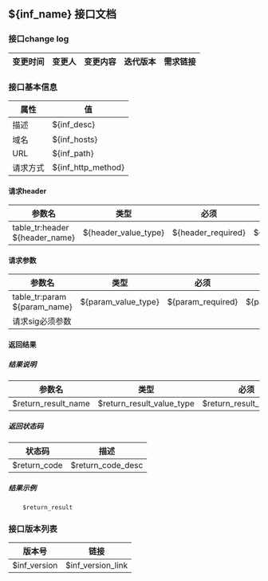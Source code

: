 ## ${inf_name} 接口文档  
### 接口change log  

变更时间 | 变更人|变更内容|迭代版本|需求链接  
--------|------|------|--------|-------

### 接口基本信息  
属性 | 值  
---|---
描述|${inf_desc}
域名|${inf_hosts}
URL|${inf_path}
请求方式|${inf_http_method}

#### 请求header
参数名 | 类型 | 必须 | 描述 
---|---|---|---
table_tr:header ${header_name}|${header_value_type}|${header_required}|${header_desc}   

#### 请求参数
参数名 | 类型 | 必须 | 描述 
---|---|---|---
table_tr:param ${param_name}|${param_value_type}|${param_required}|${param_desc}
请求sig必须参数|||

#### 返回结果
##### 结果说明
参数名 | 类型 | 必须 | 描述 
---|---|---|---
$return_result_name|$return_result_value_type|$return_result_required|$return_result_desc

##### 返回状态码  
状态码 | 描述 
---|---
$return_code|$return_code_desc

##### 结果示例
```
    $return_result

```
### 接口版本列表
版本号 | 链接
---|---
$inf_version|$inf_version_link


